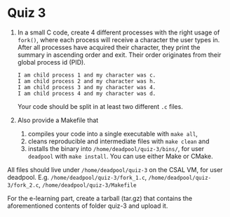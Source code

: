 # Quiz 3

1. In a small C code, create 4 different processes with the right usage of `fork()`, where each process will receive a character the user types in. After all processes have acquired their character, they print the summary in ascending order and exit. Their order originates from their global process id (PID). 
	```
	I am child process 1 and my character was c. 
	I am child process 2 and my character was h.
	I am child process 3 and my character was 4.
	I am child process 4 and my character was d.
	```
	
	Your code should be split in at least two different `.c` files.

2. Also provide a Makefile that
	1. compiles your code into a single executable with `make all`,
	1. cleans reproducible and intermediate files with `make clean` and
	1. installs the binary into `/home/deadpool/quiz-3/bins/`, for user `deadpool` with `make install`. You can use either Make or CMake.

All files should live under `/home/deadpool/quiz-3` on the CSAL VM, for user deadpool. E.g. `/home/deadpool/quiz-3/fork_1.c`, `/home/deadpool/quiz-3/fork_2.c`, `/home/deadpool/quiz-3/Makefile`

For the e-learning part, create a tarball (tar.gz) that contains the aforementioned contents of folder quiz-3 and upload it.